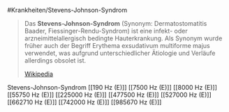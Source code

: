#Krankheiten/Stevens-Johnson-Syndrom

> Das **Stevens-Johnson-Syndrom** (Synonym: Dermatostomatitis Baader, Fiessinger-Rendu-Syndrom) ist eine infekt- oder arzneimittelallergisch bedingte Hauterkrankung. Als Synonym wurde früher auch der Begriff Erythema exsudativum multiforme majus verwendet, was aufgrund unterschiedlicher Ätiologie und Verläufe allerdings obsolet ist.
>
> [Wikipedia](https://de.wikipedia.org/wiki/Stevens-Johnson-Syndrom)

Stevens-Johnson-Syndrom
[[190 Hz (E)]]
[[7500 Hz (E)]]
[[8000 Hz (E)]]
[[55750 Hz (E)]]
[[225000 Hz (E)]]
[[477500 Hz (E)]]
[[527000 Hz (E)]]
[[662710 Hz (E)]]
[[742000 Hz (E)]]
[[985670 Hz (E)]]